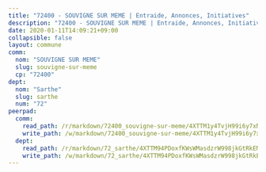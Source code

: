 ```yaml
---
title: "72400 - SOUVIGNE SUR MEME | Entraide, Annonces, Initiatives"
description: "72400 - SOUVIGNE SUR MEME | Entraide, Annonces, Initiatives"
date: 2020-01-11T14:09:21+09:00
collapsible: false
layout: commune
comm:
  nom: "SOUVIGNE SUR MEME"
  slug: souvigne-sur-meme
  cp: "72400"
dept:
  nom: "Sarthe"
  slug: sarthe
  num: "72"
peerpad:
  comm:
    read_path: /r/markdown/72400_souvigne-sur-meme/4XTTM1y4TvjH99i6y7xNUy7SL7VTDkDWsx3AcaQGSU4fTy4Hd
    write_path: /w/markdown/72400_souvigne-sur-meme/4XTTM1y4TvjH99i6y7xNUy7SL7VTDkDWsx3AcaQGSU4fTy4Hd-K3TgUMXSKwPBaoKUK1gzf4rSQu3zdBnCYgaEZxELqb9gv28cc6Cr3qTpBAvS9JkEDpw25zruVD3M5wXaH1hzQc6FSkHtfjpQJEX9Z57zbpQfYsUNq3gudLJkzwfysQXisE8jLJE3
  dept:
    read_path: /r/markdown/72_sarthe/4XTTM94PDoxfKWsWMasdzrW998jkGtRkEM3CSUC42xSpuJKZ5
    write_path: /w/markdown/72_sarthe/4XTTM94PDoxfKWsWMasdzrW998jkGtRkEM3CSUC42xSpuJKZ5-K3TgTpjFyG67yVeuXvSAfSYzY4Yx2FMtDhgpv5HM2EDBJRVMn95z33xx4XjRNYNVaVsBPQ1t4pG9MoyNqwTqa8mcnEUB8rK4BMVbvUhCtGWCPSFnDCaT8GJTyimDgsCirLN3zswh
---
```


